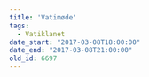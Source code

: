 ```yaml
---
title: 'Vatimøde'
tags:
  - Vatiklanet
date_start: "2017-03-08T18:00:00"
date_end: "2017-03-08T21:00:00"
old_id: 6697
---
```

